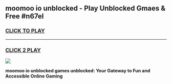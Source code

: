 
## moomoo io unblocked - Play Unblocked Gmaes & Free #n67el
<h3>
<a href="https://news.freeplayer.one?title=moomoo_io_unblocked&ref=03M">CLICK TO PLAY</a></h3>
<hr>

<h3>
<a href="https://news.freeplayer.one?title=moomoo_io_unblocked&ref=03M">CLICK 2 PLAY</a>
  
</h3>

<a href="https://news.freeplayer.one?title=moomoo_io_unblocked&ref=03M"><img src="https://clearcache.store/games.png"></a>


**moomoo io unblocked games unblocked: Your Gateway to Fun and Accessible Online Gaming**
